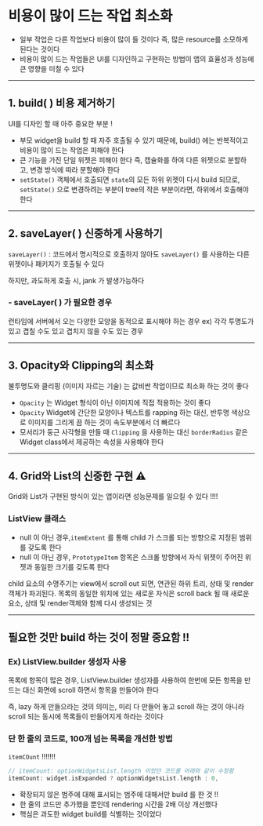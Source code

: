 # 비용이 많이 드는 작업 최소화
- 일부 작업은 다른 작업보다 비용이 많이 들 것이다
즉, 많은 resource를 소모하게 된다는 것이다
- 비용이 많이 드는 작업들은 UI를 디자인하고 구현하는 방법이 앱의 효율성과 성능에 큰 영향을 미칠 수 있다

---

## 1. build( ) 비용 제거하기 
UI를 디자인 할 때 아주 중요한 부분 !

- 부모 widget을 build 할 때 자주 호출될 수 있기 때문에, build() 에는 반복적이고 비용이 많이 드는 작업은 피해야 한다
- 큰 기능을 가진 단일 위젯은 피해야 한다
즉, 캡슐화를 하여 다른 위젯으로 분할하고, 변경 방식에 따라 분할해야 한다
- `setState()` 객체에서 호출되면 `state`의 모든 하위 위젯이 다시 build 되므로, `setState()` 으로 변경하려는 부분이 tree의 작은 부분이라면, 하위에서 호출해야 한다

---

## 2. saveLayer( ) 신중하게 사용하기
`saveLayer()` : 코드에서 명시적으로 호출하지 않아도 `saveLayer()` 를 사용하는 다른 위젯이나 패키지가 호출될 수 있다

하지만, 과도하게 호출 시, jank 가 발생가능하다

### - saveLayer( ) 가 필요한 경우
런타임에 서버에서 오는 다양한 모양을 동적으로 표시해야 하는 경우
ex) 각각 투명도가 있고 겹칠 수도 있고 겹치지 않을 수도 있는 경우

---

## 3. Opacity와 Clipping의 최소화
불투명도와 클리핑 (이미지 자르는 기술) 는 값비싼 작업이므로 최소화 하는 것이 좋다

- `Opacity` 는 Widget 형식이 아닌 이미지에 직접 적용하는 것이 좋다
- `Opacity` Widget에 간단한 모양이나 텍스트를 rapping 하는 대신, 반투명 색상으로 이미지를 그리게 끔 하는 것이 속도부분에서 더 빠르다
- 모서리가 둥근 사각형을 만들 때 `Clipping` 을 사용하는 대신 `borderRadius` 같은 Widget class에서 제공하는 속성을 사용해야 한다

---

## 4. Grid와 List의 신중한 구현 ⚠️
Grid와 List가 구현된 방식이 있는 앱이라면 성능문제를 일으킬 수 있다 !!!!

### ListView 클래스
- null 이 아닌 경우,`itemExtent` 를 통해 child 가 스크롤 되는 방향으로 지정된 범위를 갖도록 한다
- null 이 아닌 경우, `PrototypeItem` 항목은 스크롤 방향에서 자식 위젯이 주어진 위젯과 동일한 크기를 갖도록 한다

child 요소의 수명주기는 view에서 scroll out 되면, 연관된 하위 트리, 상태 및 render 객체가 파괴된다. 목록의 동일한 위치에 있는 새로운 자식은 scroll back 될 때 새로운 요소, 상태 및 render객체와 함께 다시 생성되는 것


---

## 필요한 것만 build 하는 것이 정말 중요함 !!

### Ex) ListView.builder 생성자 사용
목록에 항목이 많은 경우, ListView.builder 생성자를 사용하여 한번에 모든 항목을 만드는 대신 화면에 scroll 하면서 항목을 만들어야 한다

즉, lazy 하게 만들으라는 것의 의미는, 미리 다 만들어 놓고 scroll 하는 것이 아니라 scroll 되는 동시에 목록들이 만들어지게 하라는 것이다

### 단 한 줄의 코드로, 100개 넘는 목록을 개선한 방법
`itemCOunt` !!!!!!!
```dart
// itemCount: optionWidgetsList.length 이었던 코드를 아래와 같이 수정함
itemCount: widget.isExpanded ? optionWidgetsList.length : 0,
```

- 확장되지 않은 범주에 대해 표시되는 범주에 대해서만 build 를 한 것 !!
- 한 줄의 코드만 추가했을 뿐인데 rendering 시간을 2배 이상 개선했다
- 핵심은 과도한 widget build를 식별하는 것이었다 
